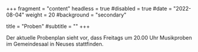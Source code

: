 +++
fragment = "content"
headless = true
#disabled = true
#date = "2022-08-04"
weight = 20
#background = "secondary"

title = "Proben"
#subtitle = ""
+++

Der aktuelle Probenplan sieht vor, dass Freitags um 
20.00 Uhr Musikproben im Gemeindesaal in Neuses stattfinden.